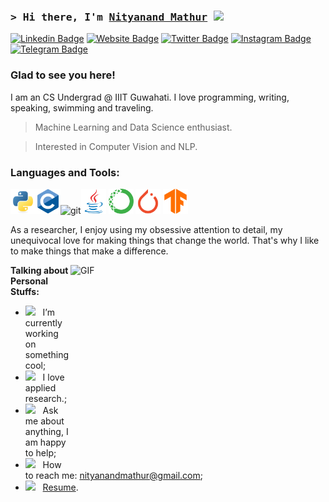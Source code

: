 ### <samp>&gt; Hi there, I'm <a href="http://nityanandmathur.live" target="_blank">Nityanand Mathur</a> <img src="https://media.giphy.com/media/hvRJCLFzcasrR4ia7z/giphy.gif" width="25"> </samp>

[![Linkedin Badge](https://img.shields.io/badge/-LinkedIn-0e76a8?style=flat-square&logo=Linkedin&logoColor=white)](https://linkedin.com/in/nityanandmathur)
[![Website Badge](https://img.shields.io/badge/Website-3b5998?style=flat-square&logo=google-chrome&logoColor=white)](http://nityanandmathur.live)
[![Twitter Badge](https://img.shields.io/badge/-Twitter-00acee?style=flat-square&logo=Twitter&logoColor=white)](https://twitter.com/nityanandmathur)
[![Instagram Badge](https://img.shields.io/badge/-Instagram-e4405f?style=flat-square&logo=Instagram&logoColor=white)](https://instagram.com/nityanand.mathur/)
[![Telegram Badge](https://img.shields.io/badge/-Telegram-0088cc?style=flat-square&logo=Telegram&logoColor=white)](https://t.me/Nityanand_Mathur)

### Glad to see you here! &nbsp;

I am an CS Undergrad @ IIIT Guwahati. I love programming, writing, speaking, swimming and traveling.

> Machine Learning and Data Science enthusiast.

> Interested in Computer Vision and NLP.
<h3 align="left">Languages and Tools:</h3>
<p align="left"> <img src="https://raw.githubusercontent.com/devicons/devicon/master/icons/python/python-original.svg" alt="java" width="40" height="40"/><img src="https://raw.githubusercontent.com/devicons/devicon/master/icons/c/c-original.svg" alt="c" width="40" height="40"/><img src="https://www.vectorlogo.zone/logos/git-scm/git-scm-icon.svg" alt="git" width="40" height="40"/><img src="https://raw.githubusercontent.com/devicons/devicon/master/icons/java/java-original.svg" alt="java" width="40" height="40"/>  <img src="https://raw.githubusercontent.com/devicons/devicon/master/icons/anaconda/anaconda-original.svg" alt="java" width="40" height="40"/> <img src="https://raw.githubusercontent.com/devicons/devicon/master/icons/pytorch/pytorch-original.svg" alt="java" width="40" height="40"/> <img src="https://raw.githubusercontent.com/devicons/devicon/master/icons/tensorflow/tensorflow-original.svg" alt="java" width="40" height="40"/></p>

As a researcher, I enjoy using my obsessive attention to detail, my unequivocal love for making things that change the world. That's why I like to make things that make a difference.

<img align="right" alt="GIF" src="https://github.com/nityanandmathur/nityanandmathur/blob/main/assets/coding.gif?raw=true" width="408" height="318" />
  

**Talking about Personal Stuffs:**

- <img src="https://github.com/nityanandmathur/nityanandmathur/blob/main/assets/developer.gif?raw=true" width="21" />&nbsp;&nbsp; I’m currently working on something cool;
- <img src="https://github.com/nityanandmathur/nityanandmathur/blob/main/assets/lightning.gif?raw=true" width="21" />&nbsp;&nbsp; I love applied research.;
- <img src="https://github.com/nityanandmathur/nityanandmathur/blob/main/assets/message.gif?raw=true" width="21" />&nbsp;&nbsp; Ask me about anything, I am happy to help;
- <img src="https://github.com/nityanandmathur/nityanandmathur/blob/main/assets/letterbox.gif?raw=true" width="21" />&nbsp;&nbsp; How to reach me: nityanandmathur@gmail.com;
- <img src="https://github.com/nityanandmathur/nityanandmathur/blob/main/assets/doc.gif?raw=true" width="21" />&nbsp;&nbsp; [Resume](https://nityanandmathur.live/CV.pdf).

</br>





